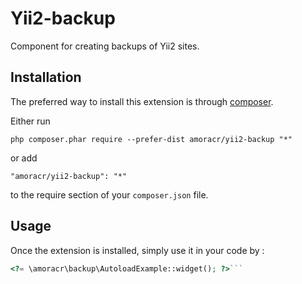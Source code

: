 Yii2-backup
===========
Component for creating backups of Yii2 sites.

Installation
------------

The preferred way to install this extension is through [composer](http://getcomposer.org/download/).

Either run

```
php composer.phar require --prefer-dist amoracr/yii2-backup "*"
```

or add

```
"amoracr/yii2-backup": "*"
```

to the require section of your `composer.json` file.


Usage
-----

Once the extension is installed, simply use it in your code by  :

```php
<?= \amoracr\backup\AutoloadExample::widget(); ?>```